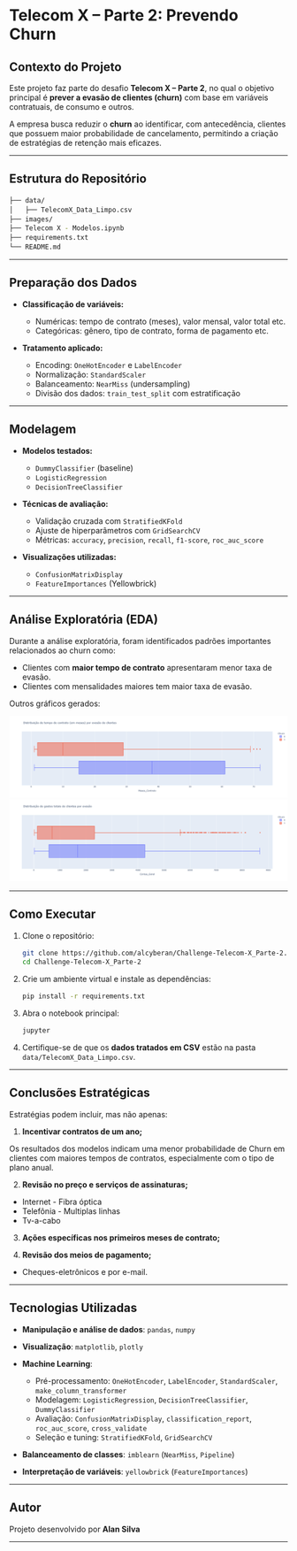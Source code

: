# Telecom X – Parte 2: Prevendo Churn

## Contexto do Projeto

Este projeto faz parte do desafio **Telecom X – Parte 2**, no qual o objetivo principal é **prever a evasão de clientes (churn)** com base em variáveis contratuais, de consumo e outros.

A empresa busca reduzir o **churn** ao identificar, com antecedência, clientes que possuem maior probabilidade de cancelamento, permitindo a criação de estratégias de retenção mais eficazes.

---

## Estrutura do Repositório

```bash
├── data/
│   ├── TelecomX_Data_Limpo.csv
├── images/
├── Telecom X - Modelos.ipynb
├── requirements.txt
└── README.md
```

---

## Preparação dos Dados

* **Classificação de variáveis:**

  * Numéricas: tempo de contrato (meses), valor mensal, valor total etc.
  * Categóricas: gênero, tipo de contrato, forma de pagamento etc.

* **Tratamento aplicado:**

  * Encoding: `OneHotEncoder` e `LabelEncoder`
  * Normalização: `StandardScaler`
  * Balanceamento: `NearMiss` (undersampling)
  * Divisão dos dados: `train_test_split` com estratificação

---

## Modelagem

* **Modelos testados:**

  * `DummyClassifier` (baseline)
  * `LogisticRegression`
  * `DecisionTreeClassifier`

* **Técnicas de avaliação:**

  * Validação cruzada com `StratifiedKFold`
  * Ajuste de hiperparâmetros com `GridSearchCV`
  * Métricas: `accuracy`, `precision`, `recall`, `f1-score`, `roc_auc_score`

* **Visualizações utilizadas:**

  * `ConfusionMatrixDisplay`
  * `FeatureImportances` (Yellowbrick)

---

## Análise Exploratória (EDA)

Durante a análise exploratória, foram identificados padrões importantes relacionados ao churn como:

* Clientes com **maior tempo de contrato** apresentaram menor taxa de evasão.
* Clientes com mensalidades maiores tem maior taxa de evasão.

Outros gráficos gerados:

!['fig0'](https://raw.githubusercontent.com/alcyberan/Challenge-Telecom-X_Parte-2/refs/heads/main/images/fig0.png)
!['fi1'](https://raw.githubusercontent.com/alcyberan/Challenge-Telecom-X_Parte-2/refs/heads/main/images/fig1.png)

---

## Como Executar

1. Clone o repositório:

   ```bash
   git clone https://github.com/alcyberan/Challenge-Telecom-X_Parte-2.git
   cd Challenge-Telecom-X_Parte-2
   ```

2. Crie um ambiente virtual e instale as dependências:

   ```bash
   pip install -r requirements.txt
   ```

3. Abra o notebook principal:

   ```bash
   jupyter
   ```

4. Certifique-se de que os **dados tratados em CSV** estão na pasta `data/TelecomX_Data_Limpo.csv`.

---

## Conclusões Estratégicas

Estratégias podem incluir, mas não apenas:


1. **Incentivar contratos de um ano;**

  Os resultados dos modelos indicam uma menor probabilidade de Churn em clientes com maiores tempos de contratos, especialmente com o tipo de plano anual.

2. **Revisão no preço e serviços de assinaturas;**

  - Internet - Fibra óptica
  - Telefônia - Multiplas linhas
  - Tv-a-cabo

3. **Ações específicas nos primeiros meses de contrato;**

4. **Revisão dos meios de pagamento;**

  - Cheques-eletrônicos e por e-mail.

---

## Tecnologias Utilizadas

* **Manipulação e análise de dados**: `pandas`, `numpy`
* **Visualização**: `matplotlib`, `plotly`
* **Machine Learning**:

  * Pré-processamento: `OneHotEncoder`, `LabelEncoder`, `StandardScaler`, `make_column_transformer`
  * Modelagem: `LogisticRegression`, `DecisionTreeClassifier`, `DummyClassifier`
  * Avaliação: `ConfusionMatrixDisplay`, `classification_report`, `roc_auc_score`, `cross_validate`
  * Seleção e tuning: `StratifiedKFold`, `GridSearchCV`
* **Balanceamento de classes**: `imblearn` (`NearMiss`, `Pipeline`)
* **Interpretação de variáveis**: `yellowbrick` (`FeatureImportances`)

---

## Autor

Projeto desenvolvido por **Alan Silva**

---